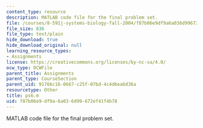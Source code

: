 ```yaml
---
content_type: resource
description: MATLAB code file for the final problem set.
file: /courses/8-591j-systems-biology-fall-2004/f87b06e9df9a6a036d99672ef41f4b78_ps6.m
file_size: 836
file_type: text/plain
hide_download: true
hide_download_original: null
learning_resource_types:
- Assignments
license: https://creativecommons.org/licenses/by-nc-sa/4.0/
ocw_type: OCWFile
parent_title: Assignments
parent_type: CourseSection
parent_uid: 91766c16-0667-c25f-07bd-4c4d6ea6d36a
resourcetype: Other
title: ps6.m
uid: f87b06e9-df9a-6a03-6d99-672ef41f4b78
---
```

MATLAB code file for the final problem set.